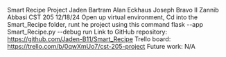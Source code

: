 Smart Recipe Project
Jaden Bartram
Alan Eckhaus
Joseph Bravo II
Zannib Abbasi
CST 205
12/18/24
Open up virtual environment, Cd into the Smart_Recipe folder, runt he project using this command flask --app Smart_Recipe.py --debug run
Link to GitHub repository: https://github.com/Jaden-B11/Smart_Recipe
Trello board: https://trello.com/b/0qwXmUo7/cst-205-project
Future work: N/A
